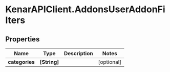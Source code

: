 # KenarAPIClient.AddonsUserAddonFilters

## Properties

Name | Type | Description | Notes
------------ | ------------- | ------------- | -------------
**categories** | **[String]** |  | [optional] 


